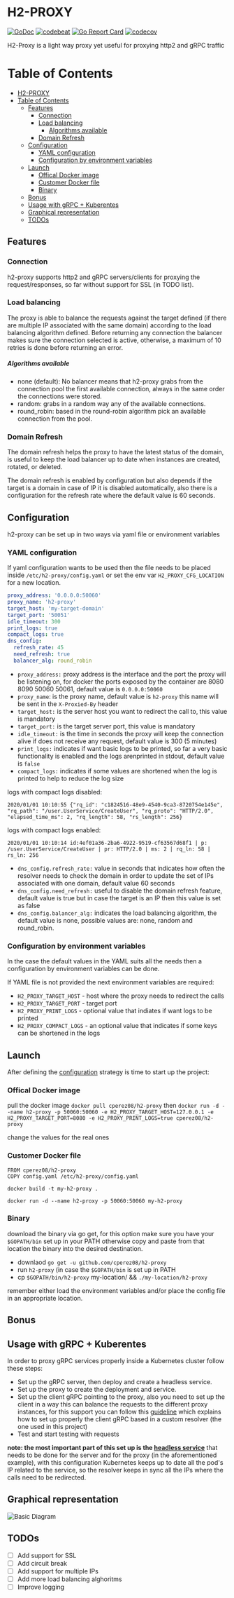 # H2-PROXY

[![GoDoc](https://godoc.org/github.com/cperez08/h2-proxy?status.svg)](https://godoc.org/github.com/cperez08/h2-proxy)
[![codebeat](https://codebeat.co/badges/715a7aa0-2746-450e-9afd-6c8da289bfe7)](https://codebeat.co/projects/github-com-cperez08-h2-proxy-master)
[![Go Report Card](https://goreportcard.com/badge/github.com/cperez08/h2-proxy)](https://goreportcard.com/report/github.com/cperez08/h2-proxy)
[![codecov](https://codecov.io/gh/cperez08/h2-proxy/branch/master/graph/badge.svg)](https://codecov.io/gh/cperez08/h2-proxy)

H2-Proxy is a light way proxy yet useful for proxying http2 and gRPC traffic

# Table of Contents
- [H2-PROXY](#h2-proxy)
- [Table of Contents](#table-of-contents)
  - [Features](#features)
    - [Connection](#connection)
    - [Load balancing](#load-balancing)
        - [Algorithms available](#algorithms-available)
    - [Domain Refresh](#domain-refresh)
  - [Configuration](#configuration)
    - [YAML configuration](#yaml-configuration)
    - [Configuration by environment variables](#configuration-by-environment-variables)
  - [Launch](#launch)
    - [Offical Docker image](#offical-docker-image)
    - [Customer Docker file](#customer-docker-file)
    - [Binary](#binary)
  - [Bonus](#bonus)
  - [Usage with gRPC + Kuberentes](#usage-with-grpc--kuberentes)
  - [Graphical representation](#graphical-representation)
  - [TODOs](#todos)


## Features

### Connection
h2-proxy supports http2 and gRPC servers/clients for proxying the request/responses, so far without support for SSL (in TODO list).

### Load balancing
The proxy is able to balance the requests against the target defined (if there are multiple IP associated with the same domain) according to the load balancing algorithm defined. Before returning any connection the balancer makes sure the connection selected is active, otherwise, a maximum of 10 retries is done before returning an error. 

##### Algorithms available
- none (default): No balancer means that h2-proxy grabs from the connection pool the first available connection, always in the same order the connections were stored.
- random: grabs in a random way any of the available connections.
- round_robin: based in the round-robin algorithm pick an available connection from the pool.

### Domain Refresh
The domain refresh helps the proxy to have the latest status of the domain, is useful to keep the load balancer up to date when instances are created, rotated, or deleted.

The domain refresh is enabled by configuration but also depends if the target is a domain in case of IP it is disabled automatically, also there is a configuration for the refresh rate where the default value is 60 seconds.

## Configuration
h2-proxy can be set up in two ways via yaml file or environment variables

### YAML configuration
If yaml configuration wants to be used then the file needs to be placed inside `/etc/h2-proxy/config.yaml` or set the env var `H2_PROXY_CFG_LOCATION` for a new location.

```yaml
proxy_address: '0.0.0.0:50060'
proxy_name: 'h2-proxy'
target_host: 'my-target-domain'
target_port: '50051'
idle_timeout: 300
print_logs: true
compact_logs: true
dns_config:
  refresh_rate: 45
  need_refresh: true
  balancer_alg: round_robin
```

- `proxy_address:` proxy address is the interface and the port the proxy will be listening on, for docker the ports exposed by the container are 8080 8090 50060 50061, default value is `0.0.0.0:50060`
- `proxy_name`: is the proxy name, default value is `h2-proxy` this name will be sent in the `X-Proxied-By` header
- `target_host:` is the server host you want to redirect the call to, this value is mandatory
- `target_port:` is the target server port, this value is mandatory
- `idle_timeout:` is the time in seconds the proxy will keep the connection alive if does not receive any request, default value is 300 (5 minutes) 
- `print_logs:` indicates if want basic logs to be printed, so far a very basic functionality is enabled and the logs arenprinted in stdout, default value is `false`
- `compact_logs:` indicates if some values are shortened when the log is printed to help to reduce the log size

logs with compact logs disabled:

```log
2020/01/01 10:10:55 {"rq_id": "c1824516-48e9-4540-9ca3-8720754e145e", "rq_path": "/user.UserService/CreateUser", "rq_proto": "HTTP/2.0", "elapsed_time_ms": 2, "rq_length": 58, "rs_length": 256}
```
logs with compact logs enabled:

```log
2020/01/01 10:10:14 id:4ef01a36-2ba6-4922-9519-cf63567d68f1 | p: /user.UserService/CreateUser | pr: HTTP/2.0 | ms: 2 | rq_ln: 58 | rs_ln: 256
```

- `dns_config.refresh_rate:` value in seconds that indicates how often the resolver needs to check the domain in order to update the set of IPs associated with one domain, default value 60 seconds
- `dns_config.need_refresh:` useful to disable the domain refresh feature, default value is true but in case the target is an IP then this value is set as false
- `dns_config.balancer_alg:` indicates the load balancing algorithm, the default value is none, possible values are: none, random and round_robin. 

### Configuration by environment variables

In the case the default values in the YAML suits all the needs then a configuration by environment variables can be done.

If YAML file is not provided the next environment variables are required:

- `H2_PROXY_TARGET_HOST`  - host where the proxy needs to redirect the calls
- `H2_PROXY_TARGET_PORT`  - target port
- `H2_PROXY_PRINT_LOGS`   - optional value that indiates if want logs to be printed
- `H2_PROXY_COMPACT_LOGS` - an optional value that indicates if some keys can be shortened in the logs

## Launch

After defining the [configuration](#configuration) strategy is time to start up the project:

### Offical Docker image

pull the docker image `docker pull cperez08/h2-proxy` then `docker run -d --name h2-proxy -p 50060:50060 -e H2_PROXY_TARGET_HOST=127.0.0.1 -e H2_PROXY_TARGET_PORT=8080 -e H2_PROXY_PRINT_LOGS=true cperez08/h2-proxy`

change the values for the real ones

### Customer Docker file

```docker
FROM cperez08/h2-proxy
COPY config.yaml /etc/h2-proxy/config.yaml
```

`docker build -t my-h2-proxy .`

`docker run -d --name h2-proxy -p 50060:50060 my-h2-proxy`

### Binary

download the binary via go get, for this option make sure you have your `$GOPATH/bin` set up in your PATH otherwise copy and paste from that location the binary into the desired destination.

- downlaod `go get -u github.com/cperez08/h2-proxy`
- run `h2-proxy` (in case the `$GOPATH/bin` is set up in PATH
- cp `$GOPATH/bin/h2-proxy` my-location/ &&  `./my-location/h2-proxy`

remember either load the environment variables and/or place the config file in an appropriate location.

## Bonus

## Usage with gRPC + Kuberentes
In order to proxy gRPC services properly inside a Kubernetes cluster follow these steps:

- Set up the gRPC server, then deploy and create a headless service.
- Set up the proxy to create the deployment and service.
- Set up the client gRPC pointing to the proxy, also you need to set up the client in a way this can balance the requests to the different proxy instances, for this support you can follow this [guideline](https://github.com/cperez08/dm-resolver) which explains how to set up properly the client gRPC based in a custom resolver (the one used in this project)
- Test and start testing with requests

__note: the most important part of this set up is the [headless service](https://kubernetes.io/docs/concepts/services-networking/service/#headless-services)__ that needs to be done for the server and for the proxy (in the aforementioned example), with this configuration Kubernetes keeps up to date all the pod's IP related to the service, so the resolver keeps in sync all the IPs where the calls need to be redirected.

## Graphical representation

![Basic Diagram](./docs/images/basic_diagram.png)

## TODOs

- [ ] Add support for SSL
- [ ] Add circuit break
- [ ] Add support for multiple IPs
- [ ] Add more load balancing alghoritms
- [ ] Improve logging
